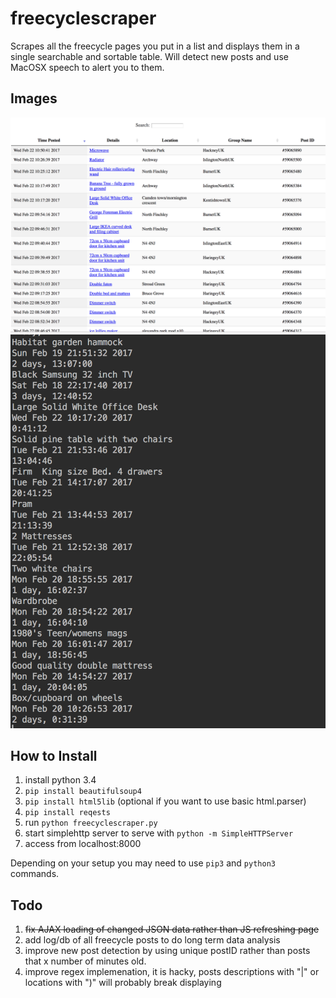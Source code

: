 # freecyclescraper
Scrapes all the freecycle pages you put in a list and displays them in a single searchable and sortable table. Will detect new posts and use MacOSX speech to alert you to them.

## Images
![example1](images/example1.png)
![example2](images/example2.png)


## How to Install

1.  install python 3.4
2. `pip install beautifulsoup4`
3. `pip install html5lib` (optional if you want to use basic html.parser)
4. `pip install reqests`
4.  run `python freecyclescraper.py`
5.  start simplehttp server to serve with `python -m SimpleHTTPServer`
6.  access from localhost:8000

Depending on your setup you may need to use `pip3` and `python3` commands.

## Todo

1. ~~fix AJAX loading of changed JSON data rather than JS refreshing page~~
2. add log/db of all freecycle posts to do long term data analysis
3. improve new post detection by using unique postID rather than posts that x number of minutes old.
4. improve regex implemenation, it is hacky, posts descriptions with "|" or locations with ")" will probably break displaying
